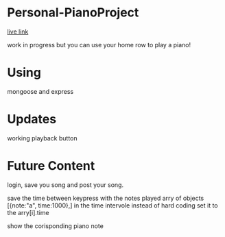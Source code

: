 # Personal-PianoProject

[live link](https://powerful-thicket-42426.herokuapp.com/)

work in progress but you can use your home row to play a piano!


# Using
mongoose and express

# Updates
working playback button

# Future Content
login, save you song and post your song.

save the time between keypress with the notes played arry of objects [{note:"a", time:1000},]
in the time intervole instead of hard coding set it to the arry[i].time

show the corisponding piano note
